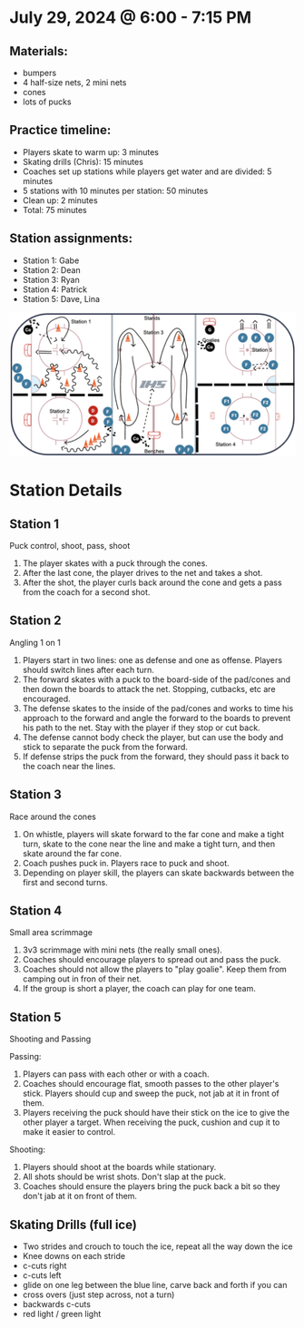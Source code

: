 
# July 29, 2024 @ 6:00 - 7:15 PM

## Materials:
- bumpers
- 4 half-size nets, 2 mini nets
- cones
- lots of pucks

## Practice timeline:
- Players skate to warm up: 3 minutes
- Skating drills (Chris): 15 minutes
- Coaches set up stations while players get water and are divided: 5 minutes
- 5 stations with 10 minutes per station: 50 minutes
- Clean up: 2 minutes
- Total: 75 minutes

## Station assignments:
- Station 1: Gabe
- Station 2: Dean
- Station 3: Ryan
- Station 4: Patrick
- Station 5: Dave, Lina


![image](https://github.com/salter14/hockey/blob/main/drill_diagrams/Practice_layout_20240729.png)

# Station Details

## Station 1
Puck control, shoot, pass, shoot
1. The player skates with a puck through the cones.
1. After the last cone, the player drives to the net and takes a shot.
1. After the shot, the player curls back around the cone and gets a pass from the coach for a second shot.


## Station 2
Angling 1 on 1
1. Players start in two lines: one as defense and one as offense. Players should switch lines after each turn.
1. The forward skates with a puck to the board-side of the pad/cones and then down the boards to attack the net. Stopping, cutbacks, etc are encouraged.
1. The defense skates to the inside of the pad/cones and works to time his approach to the forward and angle the forward to the boards to prevent his path to the net. Stay with the player if they stop or cut back.
1. The defense cannot body check the player, but can use the body and stick to separate the puck from the forward.
1. If defense strips the puck from the forward, they should pass it back to the coach near the lines.  


## Station 3
Race around the cones
1. On whistle, players will skate forward to the far cone and make a tight turn, skate to the cone near the line and make a tight turn, and then skate around the far cone.
1. Coach pushes puck in. Players race to puck and shoot.
1. Depending on player skill, the players can skate backwards between the first and second turns.

## Station 4
Small area scrimmage
1. 3v3 scrimmage with mini nets (the really small ones).
1. Coaches should encourage players to spread out and pass the puck.
1. Coaches should not allow the players to "play goalie". Keep them from camping out in fron of their net.
1. If the group is short a player, the coach can play for one team.


## Station 5
Shooting and Passing

Passing:
1. Players can pass with each other or with a coach.
1. Coaches should encourage flat, smooth passes to the other player's stick. Players should cup and sweep the puck, not jab at it in front of them.
1. Players receiving the puck should have their stick on the ice to give the other player a target. When receiving the puck, cushion and cup it to make it easier to control.

Shooting:
1. Players should shoot at the boards while stationary.
1. All shots should be wrist shots. Don't slap at the puck.
1. Coaches should ensure the players bring the puck back a bit so they don't jab at it on front of them. 


## Skating Drills (full ice)
- Two strides and crouch to touch the ice, repeat all the way down the ice
- Knee downs on each stride
- c-cuts right
- c-cuts left
- glide on one leg between the blue line, carve back and forth if you can
- cross overs (just step across, not a turn)
- backwards c-cuts
- red light / green light


